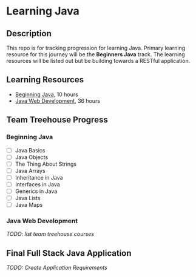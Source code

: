 # Learning Java

## Description

This repo is for tracking progression for learning Java. Primary learning resource for this journey will be the **Beginners Java** track. The learning resources will be listed out but be building towards a RESTful application.

## Learning Resources

- [Beginning Java](https://teamtreehouse.com/tracks/beginning-java), 10 hours
- [Java Web Development](https://teamtreehouse.com/tracks/java-web-development), 36 hours

## Team Treehouse Progress

### Beginning Java

- [ ] Java Basics
- [ ] Java Objects
- [ ] The Thing About Strings
- [ ] Java Arrays
- [ ] Inheritance in Java
- [ ] Interfaces in Java
- [ ] Generics in Java
- [ ] Java Lists
- [ ] Java Maps

### Java Web Development

*TODO: list team treehouse courses*

## Final Full Stack Java Application

*TODO: Create Application Requirements*

